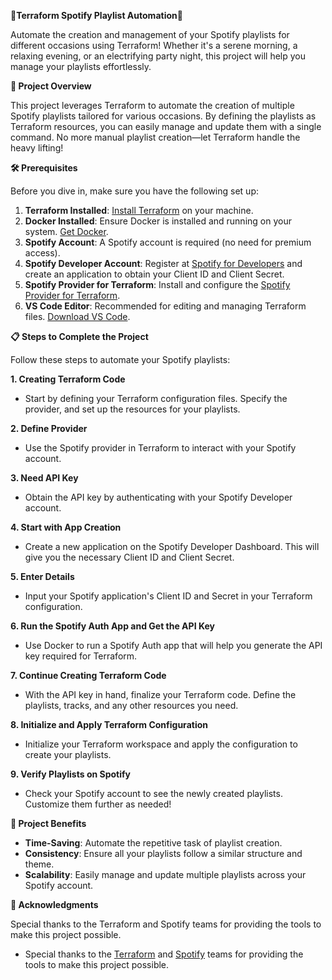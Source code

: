 **🎵Terraform Spotify Playlist Automation🎵**

Automate the creation and management of your Spotify playlists for different occasions using Terraform! Whether it's a serene morning, a relaxing evening, or an electrifying party night, this project will help you manage your playlists effortlessly.

**🚀 Project Overview**

This project leverages Terraform to automate the creation of multiple Spotify playlists tailored for various occasions. By defining the playlists as Terraform resources, you can easily manage and update them with a single command. No more manual playlist creation—let Terraform handle the heavy lifting!

**🛠 Prerequisites**

Before you dive in, make sure you have the following set up:

1. **Terraform Installed**: [Install Terraform](https://www.terraform.io/downloads.html) on your machine.
2. **Docker Installed**: Ensure Docker is installed and running on your system. [Get Docker](https://docs.docker.com/get-docker/).
3. **Spotify Account**: A Spotify account is required (no need for premium access).
4. **Spotify Developer Account**: Register at [Spotify for Developers](https://developer.spotify.com/dashboard/applications) and create an application to obtain your Client ID and Client Secret.
5. **Spotify Provider for Terraform**: Install and configure the [Spotify Provider for Terraform](https://registry.terraform.io/providers/conradludgate/spotify/latest).
6. **VS Code Editor**: Recommended for editing and managing Terraform files. [Download VS Code](https://code.visualstudio.com/).

**📋 Steps to Complete the Project**

Follow these steps to automate your Spotify playlists:

**1. **Creating Terraform Code****
   - Start by defining your Terraform configuration files. Specify the provider, and set up the resources for your playlists.

**2. **Define Provider****
   - Use the Spotify provider in Terraform to interact with your Spotify account.

**3. **Need API Key****
   - Obtain the API key by authenticating with your Spotify Developer account.

**4. **Start with App Creation****
   - Create a new application on the Spotify Developer Dashboard. This will give you the necessary Client ID and Client Secret.

**5. **Enter Details****
   - Input your Spotify application's Client ID and Secret in your Terraform configuration.

**6. **Run the Spotify Auth App and Get the API Key****
   - Use Docker to run a Spotify Auth app that will help you generate the API key required for Terraform.

**7. **Continue Creating Terraform Code****
   - With the API key in hand, finalize your Terraform code. Define the playlists, tracks, and any other resources you need.

**8. **Initialize and Apply Terraform Configuration****
   - Initialize your Terraform workspace and apply the configuration to create your playlists.

**9. **Verify Playlists on Spotify****
   - Check your Spotify account to see the newly created playlists. Customize them further as needed!

**🎉 Project Benefits**

- **Time-Saving**: Automate the repetitive task of playlist creation.
- **Consistency**: Ensure all your playlists follow a similar structure and theme.
- **Scalability**: Easily manage and update multiple playlists across your Spotify account.

**🙌 Acknowledgments**

Special thanks to the Terraform and Spotify teams for providing the tools to make this project possible.

- Special thanks to the [Terraform](https://www.terraform.io/) and [Spotify](https://www.spotify.com/) teams for providing the tools to make this project possible.
